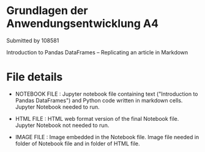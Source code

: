 # Grundlagen der Anwendungsentwicklung A4

Submitted by 108581

Introduction to Pandas DataFrames – Replicating an article in Markdown

# File details

- NOTEBOOK FILE : Jupyter notebook file containing text ("Introduction to Pandas DataFrames") and Python code written in markdown cells. Jupyter Notebook needed to run.

- HTML FILE : HTML web format version of the final Notebook file. Jupyter Notebook not needed to run.

- IMAGE FILE : Image embedded in the Notebook file. Image file needed in folder of Notebook file and in folder of HTML file.
